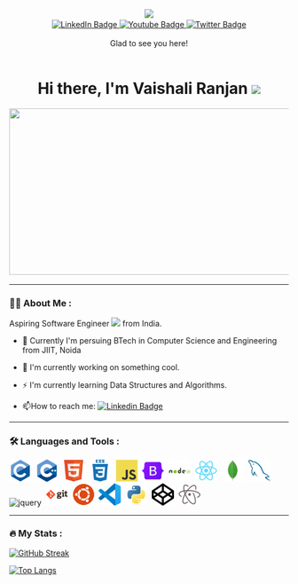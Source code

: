<div id="header" align="center">
  <img src="https://media.giphy.com/media/M9gbBd9nbDrOTu1Mqx/giphy.gif" width="100"/>
  <div id="badges">
  <a href="your-linkedin-URL">
    <img src="https://img.shields.io/badge/LinkedIn-blue?style=for-the-badge&logo=linkedin&logoColor=white" alt="LinkedIn Badge"/>
  </a>
  <a href="your-youtube-URL">
    <img src="https://img.shields.io/badge/Instagram-red?style=for-the-badge&logo=instagram&logoColor=white" alt="Youtube Badge"/>
  </a>
  <a href="your-twitter-URL">
    <img src="https://img.shields.io/badge/Twitter-blue?style=for-the-badge&logo=twitter&logoColor=white" alt="Twitter Badge"/>
  </a>
  
</div>
<br>
<div>
Glad to see you here!
</div>

<img src="https://komarev.com/ghpvc/?username=vaishaliranjan&style=flat-square&color=blue" alt=""/>
<h1>
  Hi there, I'm Vaishali Ranjan
  <img src="https://media.giphy.com/media/hvRJCLFzcasrR4ia7z/giphy.gif" width="30px"/>
</h1>
</div>

<div align="center">
  <img src= "https://user-images.githubusercontent.com/45157446/161337980-87a1b2e4-99ea-4fc8-ab1e-faa61357b40d.gif" width="600" height="300"/>
</div>

---


### :woman_technologist: About Me :

Aspiring Software Engineer <img src="https://media.giphy.com/media/WUlplcMpOCEmTGBtBW/giphy.gif" width="30"> from India.

- :telescope: Currently I'm persuing BTech in Computer Science and Engineering from JIIT, Noida

- :seedling: I'm currently working on something cool.

- :zap: I'm currently learning Data Structures and Algorithms.

- :mailbox:How to reach me: [![Linkedin Badge](https://img.shields.io/badge/-kakbar-blue?style=flat&logo=Linkedin&logoColor=white)](your-linkedin-url)

---

### :hammer_and_wrench: Languages and Tools :

<div>
  <img src="https://github.com/devicons/devicon/blob/master/icons/c/c-original.svg" title="C" alt="C" width="40" height="40"/>&nbsp;
  <img src="https://github.com/devicons/devicon/blob/master/icons/cplusplus/cplusplus-original.svg" title="C++" alt="C++" width="40" height="40"/>&nbsp;
   <img src="https://github.com/devicons/devicon/blob/master/icons/html5/html5-original.svg" title="HTML5" alt="HTML" width="40" height="40"/>&nbsp;
  <img src="https://github.com/devicons/devicon/blob/master/icons/css3/css3-plain-wordmark.svg"  title="CSS3" alt="CSS" width="40" height="40"/>&nbsp;
  <img src="https://github.com/devicons/devicon/blob/master/icons/javascript/javascript-original.svg" title="JavaScript" alt="JavaScript" width="40" height="40"/>&nbsp;
    <img src="https://github.com/devicons/devicon/blob/master/icons/bootstrap/bootstrap-original.svg" title="Bootstrap"  alt="Bootstrap" width="40" height="40"/>&nbsp;
  <img src="https://github.com/devicons/devicon/blob/master/icons/nodejs/nodejs-original-wordmark.svg" title="NodeJS" alt="NodeJS" width="40" height="40"/>&nbsp;
   <img src="https://github.com/devicons/devicon/blob/master/icons/react/react-original.svg" title="Reactjs" **alt="Reactjs" width="40" height="40"/>&nbsp;
    <img src="https://github.com/devicons/devicon/blob/master/icons/mongodb/mongodb-original.svg" title="MongoDB" **alt="MongoDB" width="40" height="40"/>&nbsp;
   <img src="https://github.com/devicons/devicon/blob/master/icons/mysql/mysql-original.svg" title="Mysql" **alt="Mysql" width="40" height="40"/>&nbsp;
  <img src="https://github.com/devicons/devicon/balob/master/icons/jquery/jquery-original.svg" title="jquery" alt="jquery" width="40" height="40"/>&nbsp;
  <img src="https://github.com/devicons/devicon/blob/master/icons/git/git-original-wordmark.svg" title="Git" **alt="Git" width="40" height="40"/>&nbsp;
  <img src="https://github.com/devicons/devicon/blob/master/icons/ubuntu/ubuntu-plain.svg" title="Ubuntu" **alt="Ubuntu" width="40" height="40"/>&nbsp;
   <img src="https://github.com/devicons/devicon/blob/master/icons/vscode/vscode-original.svg" title="VScode" **alt="VScode" width="40" height="40"/>&nbsp;
     <img src="https://github.com/devicons/devicon/blob/master/icons/python/python-original.svg" title="Python" **alt="Python" width="40" height="40"/>&nbsp;
       <img src="https://github.com/devicons/devicon/blob/master/icons/codepen/codepen-plain.svg" title="Codepen" **alt="Codepen" width="40" height="40"/>&nbsp;
         <img src="https://github.com/devicons/devicon/blob/master/icons/atom/atom-original.svg" title="Atom" **alt="Atom" width="40" height="40"/>&nbsp;
</div>

---

### :fire: My Stats :

[![GitHub Streak](http://github-readme-streak-stats.herokuapp.com?user=your-github-username&theme=dark&background=000000)](https://git.io/streak-stats)

[![Top Langs](https://github-readme-stats.vercel.app/api/top-langs/?username=vaishaliranjan)](https://github.com/anuraghazra/github-readme-stats)

